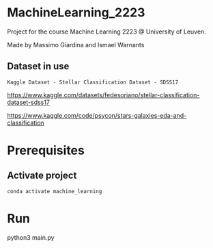# MachineLearning_2223

Project for the course Machine Learning 2223 @ University of Leuven.


Made by Massimo Giardina and Ismael Warnants


## Dataset in use
`Kaggle Dataset - Stellar Classification Dataset - SDSS17`

https://www.kaggle.com/datasets/fedesoriano/stellar-classification-dataset-sdss17

https://www.kaggle.com/code/psycon/stars-galaxies-eda-and-classification


# Prerequisites
## Activate project 
`conda activate machine_learning`

# Run 
python3 main.py
